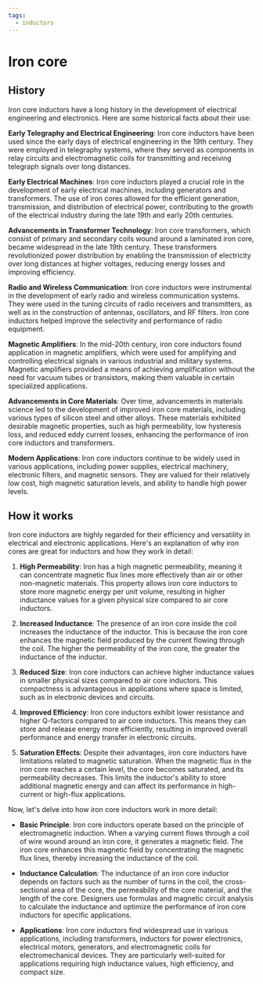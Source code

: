 ```yaml
---
tags:
  - inductors
---
```



# Iron core

## History

Iron core inductors have a long history in the development of electrical engineering and electronics. Here are some historical facts about their use:

**Early Telegraphy and Electrical Engineering**: Iron core inductors have been used since the early days of electrical engineering in the 19th century. They were employed in telegraphy systems, where they served as components in relay circuits and electromagnetic coils for transmitting and receiving telegraph signals over long distances.

**Early Electrical Machines**: Iron core inductors played a crucial role in the development of early electrical machines, including generators and transformers. The use of iron cores allowed for the efficient generation, transmission, and distribution of electrical power, contributing to the growth of the electrical industry during the late 19th and early 20th centuries.

**Advancements in Transformer Technology**: Iron core transformers, which consist of primary and secondary coils wound around a laminated iron core, became widespread in the late 19th century. These transformers revolutionized power distribution by enabling the transmission of electricity over long distances at higher voltages, reducing energy losses and improving efficiency.

**Radio and Wireless Communication**: Iron core inductors were instrumental in the development of early radio and wireless communication systems. They were used in the tuning circuits of radio receivers and transmitters, as well as in the construction of antennas, oscillators, and RF filters. Iron core inductors helped improve the selectivity and performance of radio equipment.

**Magnetic Amplifiers**: In the mid-20th century, iron core inductors found application in magnetic amplifiers, which were used for amplifying and controlling electrical signals in various industrial and military systems. Magnetic amplifiers provided a means of achieving amplification without the need for vacuum tubes or transistors, making them valuable in certain specialized applications.

**Advancements in Core Materials**: Over time, advancements in materials science led to the development of improved iron core materials, including various types of silicon steel and other alloys. These materials exhibited desirable magnetic properties, such as high permeability, low hysteresis loss, and reduced eddy current losses, enhancing the performance of iron core inductors and transformers.

**Modern Applications**: Iron core inductors continue to be widely used in various applications, including power supplies, electrical machinery, electronic filters, and magnetic sensors. They are valued for their relatively low cost, high magnetic saturation levels, and ability to handle high power levels.

## How it works

Iron core inductors are highly regarded for their efficiency and versatility in electrical and electronic applications. Here's an explanation of why iron cores are great for inductors and how they work in detail:

1. **High Permeability**: Iron has a high magnetic permeability, meaning it can concentrate magnetic flux lines more effectively than air or other non-magnetic materials. This property allows iron core inductors to store more magnetic energy per unit volume, resulting in higher inductance values for a given physical size compared to air core inductors.

2. **Increased Inductance**: The presence of an iron core inside the coil increases the inductance of the inductor. This is because the iron core enhances the magnetic field produced by the current flowing through the coil. The higher the permeability of the iron core, the greater the inductance of the inductor.

3. **Reduced Size**: Iron core inductors can achieve higher inductance values in smaller physical sizes compared to air core inductors. This compactness is advantageous in applications where space is limited, such as in electronic devices and circuits.

4. **Improved Efficiency**: Iron core inductors exhibit lower resistance and higher Q-factors compared to air core inductors. This means they can store and release energy more efficiently, resulting in improved overall performance and energy transfer in electronic circuits.

5. **Saturation Effects**: Despite their advantages, iron core inductors have limitations related to magnetic saturation. When the magnetic flux in the iron core reaches a certain level, the core becomes saturated, and its permeability decreases. This limits the inductor's ability to store additional magnetic energy and can affect its performance in high-current or high-flux applications.

Now, let's delve into how iron core inductors work in more detail:

- **Basic Principle**: Iron core inductors operate based on the principle of electromagnetic induction. When a varying current flows through a coil of wire wound around an iron core, it generates a magnetic field. The iron core enhances this magnetic field by concentrating the magnetic flux lines, thereby increasing the inductance of the coil.

- **Inductance Calculation**: The inductance of an iron core inductor depends on factors such as the number of turns in the coil, the cross-sectional area of the core, the permeability of the core material, and the length of the core. Designers use formulas and magnetic circuit analysis to calculate the inductance and optimize the performance of iron core inductors for specific applications.

- **Applications**: Iron core inductors find widespread use in various applications, including transformers, inductors for power electronics, electrical motors, generators, and electromagnetic coils for electromechanical devices. They are particularly well-suited for applications requiring high inductance values, high efficiency, and compact size.
